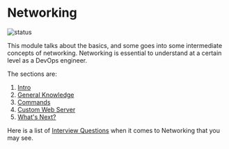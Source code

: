 # Networking
![status](https://img.shields.io/badge/status-stable-green)

This module talks about the basics, and some goes into some intermediate concepts of networking. Networking is essential to understand at a certain level as a DevOps engineer.

The sections are:

1. [Intro](0-intro.md)
2. [General Knowledge](1-general-knowledge.md)
3. [Commands](2-commands.md)
4. [Custom Web Server](3-custom-web-server.md)
5. [What's Next?](conclusion.md)

Here is a list of [Interview Questions](interview-questions.md) when it comes to Networking that you may see.